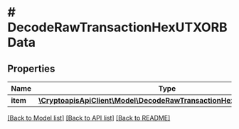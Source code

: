 # # DecodeRawTransactionHexUTXORBData

## Properties

Name | Type | Description | Notes
------------ | ------------- | ------------- | -------------
**item** | [**\CryptoapisApiClient\Model\DecodeRawTransactionHexUTXORBDataItem**](DecodeRawTransactionHexUTXORBDataItem.md) |  |

[[Back to Model list]](../../README.md#models) [[Back to API list]](../../README.md#endpoints) [[Back to README]](../../README.md)
